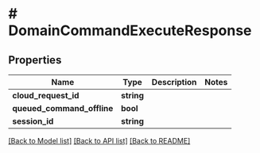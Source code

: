 # # DomainCommandExecuteResponse

## Properties

Name | Type | Description | Notes
------------ | ------------- | ------------- | -------------
**cloud_request_id** | **string** |  |
**queued_command_offline** | **bool** |  |
**session_id** | **string** |  |

[[Back to Model list]](../../README.md#models) [[Back to API list]](../../README.md#endpoints) [[Back to README]](../../README.md)
